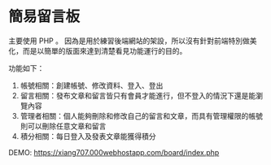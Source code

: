 # 簡易留言板

主要使用 PHP 。
因為是用於練習後端網站的架設，所以沒有針對前端特別做美化，而是以簡單的版面來達到清楚看見功能運行的目的。

功能如下：

1. 帳號相關：創建帳號、修改資料、登入、登出
2. 留言相關：發布文章和留言皆只有會員才能進行，但不登入的情況下還是能瀏覽內容
3. 管理者相關：個人能夠刪除和修改自己的留言和文章，而具有管理權限的帳號則可以刪除任意文章和留言
4. 積分相關：每日登入及發表文章能獲得積分

DEMO:
https://xiang707.000webhostapp.com/board/index.php
